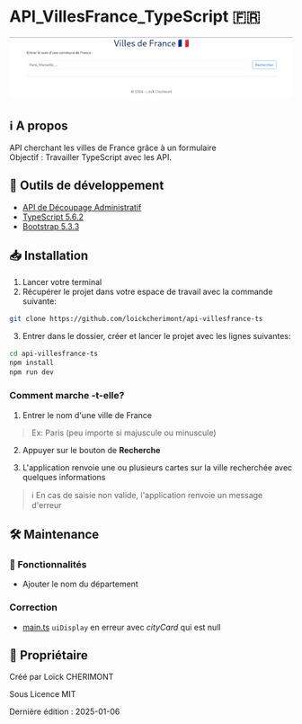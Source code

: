 # API_VillesFrance_TypeScript :fr:

<!-- replace this sample image by an app screenshot -->
![Avant gout de l'appli.](/github/main-screen.png)


## :information_source: A propos  

API cherchant les villes de France grâce à un formulaire  
Objectif : Travailler TypeScript avec les API.


## :wrench: Outils de développement
- [API de Découpage Administratif](https://api.gouv.fr/documentation/api-geo 'Site officiel des API du Gouvernement Français')
- [TypeScript 5.6.2](https://www.typescriptlang.org/ 'Site officiel de TypeScript') 
- [Bootstrap 5.3.3](https://getbootstrap.com/ 'Site officiel de Bootstrap')


<!-- ### Prérequis

Conçu en utilisant les *modules*, pour lancer le projet, il est nécessaire de passer par un serveur

1. Ouvrer un terminal de commandes

2. Entrer les lignes qui suivent

```bash
npx http-server 
```

3. Après installation et lancement du serveur, le terminal affiche :

```bash
Starting up http-server, serving ./

http-server version: 14.1.1

http-server settings: 
CORS: disabled
Cache: 3600 seconds
Connection Timeout: 120 seconds
Directory Listings: visible
AutoIndex: visible
Serve GZIP Files: false
Serve Brotli Files: false
Default File Extension: none

Available on:
  http://127.0.0.1:8080 # Cliquez sur ce lien en maintenant Ctrl enfoncé
  http://192.168.1.198:8080 # Cliquez sur le lien en maintenant Ctrl enfoncé
Hit CTRL-C to stop the server
```

4. Vous êtes sur la page principale!

![Page principale](/github/main-screen.png) -->


## :inbox_tray: Installation

1. Lancer votre terminal
2. Récupérer le projet dans votre espace de travail avec la commande suivante:
```bash
git clone https://github.com/loickcherimont/api-villesfrance-ts
```
3. Entrer dans le dossier, créer et lancer le projet avec les lignes suivantes:
```bash
cd api-villesfrance-ts
npm install
npm run dev
```


### Comment marche -t-elle?

1. Entrer le nom d'une ville de France

> Ex: Paris (peu importe si majuscule ou minuscule)

2. Appuyer sur le bouton de **Recherche**

3. L'application renvoie une ou plusieurs cartes sur la ville recherchée avec quelques informations

> :information_source: En cas de saisie non valide, l'application renvoie un message d'erreur

## :hammer_and_wrench: Maintenance
### :rocket: Fonctionnalités
- Ajouter le nom du département

### Correction
- [main.ts](./src/main.ts) `uiDisplay` en erreur avec *cityCard* qui est null
<!-- 
### API en elle-même :gear:
- [x] Traiter les doublons (Saint-Denis), créer de nouvelles cartes d'informations pour chacun
- [ ] Si en France, afficher par défaut la ville de l'utilisateur

#### Prioritaires :warning:
- [x] Sécuriser l'API contre les malfaiteurs (Injection code, etc)
- [ ] Permettre à l'utilisateur d'entrer des valeurs sans accents

### Donnons lui du beau :sparkles:
- [ ] Formater l'affichage des **codes postaux**
- [x] Afficher message d'erreur si nom de ville non identifiée/vide
- [x] Rendre le formulaire case-insensitive
- [x] Préparer la requête avant soumission (trim, ...)
- [ ] Afficher les villes en grille (Flexbox) en gardant les résultats au-dessus

### Structurer le code
- [ ] Scinder la fonction `getCityInformations` en d'autres fonctions (trop de logiques!)


 -->


## :key: Propriétaire

Créé par Loïck CHERIMONT  

Sous Licence MIT  

Dernière édition : 2025-01-06
